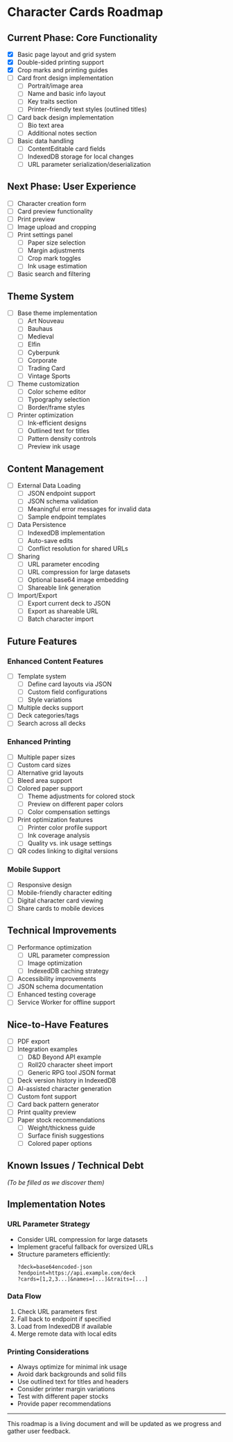 # Character Cards Roadmap

## Current Phase: Core Functionality
- [x] Basic page layout and grid system
- [x] Double-sided printing support
- [x] Crop marks and printing guides
- [ ] Card front design implementation
  - [ ] Portrait/image area
  - [ ] Name and basic info layout
  - [ ] Key traits section
  - [ ] Printer-friendly text styles (outlined titles)
- [ ] Card back design implementation
  - [ ] Bio text area
  - [ ] Additional notes section
- [ ] Basic data handling
  - [ ] ContentEditable card fields
  - [ ] IndexedDB storage for local changes
  - [ ] URL parameter serialization/deserialization

## Next Phase: User Experience
- [ ] Character creation form
- [ ] Card preview functionality
- [ ] Print preview
- [ ] Image upload and cropping
- [ ] Print settings panel
  - [ ] Paper size selection
  - [ ] Margin adjustments
  - [ ] Crop mark toggles
  - [ ] Ink usage estimation
- [ ] Basic search and filtering

## Theme System
- [ ] Base theme implementation
  - [ ] Art Nouveau
  - [ ] Bauhaus
  - [ ] Medieval
  - [ ] Elfin
  - [ ] Cyberpunk
  - [ ] Corporate
  - [ ] Trading Card
  - [ ] Vintage Sports
- [ ] Theme customization
  - [ ] Color scheme editor
  - [ ] Typography selection
  - [ ] Border/frame styles
- [ ] Printer optimization
  - [ ] Ink-efficient designs
  - [ ] Outlined text for titles
  - [ ] Pattern density controls
  - [ ] Preview ink usage

## Content Management
- [ ] External Data Loading
  - [ ] JSON endpoint support
  - [ ] JSON schema validation
  - [ ] Meaningful error messages for invalid data
  - [ ] Sample endpoint templates
- [ ] Data Persistence
  - [ ] IndexedDB implementation
  - [ ] Auto-save edits
  - [ ] Conflict resolution for shared URLs
- [ ] Sharing
  - [ ] URL parameter encoding
  - [ ] URL compression for large datasets
  - [ ] Optional base64 image embedding
  - [ ] Shareable link generation
- [ ] Import/Export
  - [ ] Export current deck to JSON
  - [ ] Export as shareable URL
  - [ ] Batch character import

## Future Features
### Enhanced Content Features
- [ ] Template system
  - [ ] Define card layouts via JSON
  - [ ] Custom field configurations
  - [ ] Style variations
- [ ] Multiple decks support
- [ ] Deck categories/tags
- [ ] Search across all decks

### Enhanced Printing
- [ ] Multiple paper sizes
- [ ] Custom card sizes
- [ ] Alternative grid layouts
- [ ] Bleed area support
- [ ] Colored paper support
  - [ ] Theme adjustments for colored stock
  - [ ] Preview on different paper colors
  - [ ] Color compensation settings
- [ ] Print optimization features
  - [ ] Printer color profile support
  - [ ] Ink coverage analysis
  - [ ] Quality vs. ink usage settings
- [ ] QR codes linking to digital versions

### Mobile Support
- [ ] Responsive design
- [ ] Mobile-friendly character editing
- [ ] Digital character card viewing
- [ ] Share cards to mobile devices

## Technical Improvements
- [ ] Performance optimization
  - [ ] URL parameter compression
  - [ ] Image optimization
  - [ ] IndexedDB caching strategy
- [ ] Accessibility improvements
- [ ] JSON schema documentation
- [ ] Enhanced testing coverage
- [ ] Service Worker for offline support

## Nice-to-Have Features
- [ ] PDF export
- [ ] Integration examples
  - [ ] D&D Beyond API example
  - [ ] Roll20 character sheet import
  - [ ] Generic RPG tool JSON format
- [ ] Deck version history in IndexedDB
- [ ] AI-assisted character generation
- [ ] Custom font support
- [ ] Card back pattern generator
- [ ] Print quality preview
- [ ] Paper stock recommendations
  - [ ] Weight/thickness guide
  - [ ] Surface finish suggestions
  - [ ] Colored paper options

## Known Issues / Technical Debt
*(To be filled as we discover them)*

## Implementation Notes
### URL Parameter Strategy
- Consider URL compression for large datasets
- Implement graceful fallback for oversized URLs
- Structure parameters efficiently:
  ```
  ?deck=base64encoded-json
  ?endpoint=https://api.example.com/deck
  ?cards=[1,2,3...]&names=[...]&traits=[...]
  ```

### Data Flow
1. Check URL parameters first
2. Fall back to endpoint if specified
3. Load from IndexedDB if available
4. Merge remote data with local edits

### Printing Considerations
- Always optimize for minimal ink usage
- Avoid dark backgrounds and solid fills
- Use outlined text for titles and headers
- Consider printer margin variations
- Test with different paper stocks
- Provide paper recommendations

---
This roadmap is a living document and will be updated as we progress and gather user feedback. 